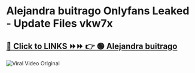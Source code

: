 
 # Alejandra buitrago Onlyfans Leaked - Update Files vkw7x

## <h2><a href="https://clipsfans.com/Alejandra_buitrago&ref=git">🔗 Click to LINKS ⏩⏩ 👉 🟢 Alejandra buitrago </a></h2>

<a href="https://clipsfans.com/Alejandra_buitrago&ref=git" rel="nofollow" data-target="animated-image.originalLink"><img src="https://i.ibb.co.com/xMMVF88/686577567.gif" alt="Viral Video Original" style="max-width: 100%; display: inline-block;" data-target="animated-image.originalImage"></a>

